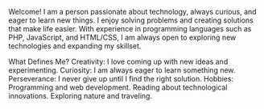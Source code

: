 Welcome!
I am a person passionate about technology, always curious, and eager to learn new things. I enjoy solving problems and creating solutions that make life easier. With experience in programming languages such as PHP, JavaScript, and HTML/CSS, I am always open to exploring new technologies and expanding my skillset.

What Defines Me?
Creativity: I love coming up with new ideas and experimenting.
Curiosity: I am always eager to learn something new.
Perseverance: I never give up until I find the right solution.
Hobbies:
Programming and web development.
Reading about technological innovations.
Exploring nature and traveling.
